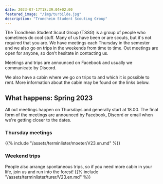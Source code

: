 ```yaml
---
date: 2023-07-17T18:39:04+02:00
featured_image: "/img/turbilde.jpg"
description: "Trondheim Student Scouting Group"
---
```


The Trondheim Student Scout Group (TSSG) is a group of people who sometimes do cool stuff.
Many of us have been or are scouts, but it's not required that you are.
We have meetings each Thursday in the semester and we also go on trips in the weekends from time to time.
Out meetings are open for anyone, so don't hesitate in contacting us.

Meetings and trips are announced on Facebook and usually we communicate by Discord.

We also have a cabin where we go on trips to and which it is possible to rent.
More information about the cabin may be found on the links below.

## What happens: Spring 2023

All out meetings happen on Thursdays and generally start at 18.00.
The final form of the meetings are announced by Facebook, Discord or email when we're getting closer to the dates.

### Thursday meetings

{{% include "/assets/terminlister/moeter/V23.en.md" %}}

### Weekend trips

People also arrange spontaneous trips, so if you need more cabin in your life, join us and run into the forest!
{{% include "/assets/terminlister/turer/V23.en.md" %}}
